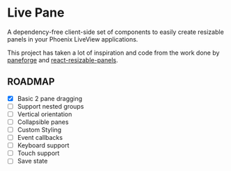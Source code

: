 # Live Pane

A dependency-free client-side set of components to easily create resizable panels in your Phoenix LiveView applications.

This project has taken a lot of inspiration and code from the work done by 
[paneforge](https://.github.com/svecosystem/paneforge) and [react-resizable-panels](https://github.com/bvaughn/react-resizable-panels).

## ROADMAP

- [x] Basic 2 pane dragging
- [ ] Support nested groups
- [ ] Vertical orientation
- [ ] Collapsible panes 
- [ ] Custom Styling
- [ ] Event callbacks
- [ ] Keyboard support
- [ ] Touch support
- [ ] Save state